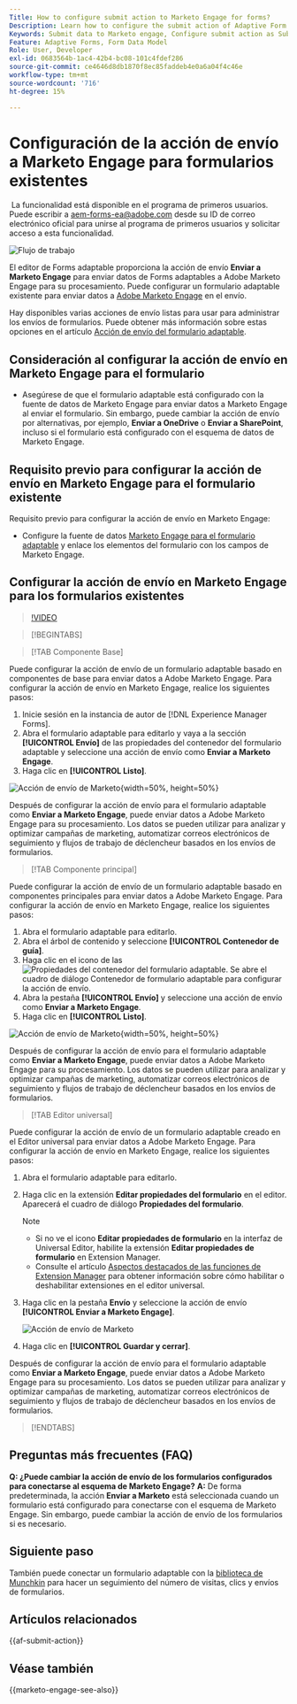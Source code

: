 ```yaml
---
Title: How to configure submit action to Marketo Engage for forms?
Description: Learn how to configure the submit action of Adaptive Form to send data to Marketo Engage.
Keywords: Submit data to Marketo engage, Configure submit action as Submit to Marketo Engage
Feature: Adaptive Forms, Form Data Model
Role: User, Developer
exl-id: 0683564b-1ac4-42b4-bc08-101c4fdef286
source-git-commit: ce4646d8db1870f8ec85faddeb4e0a6a04f4c46e
workflow-type: tm+mt
source-wordcount: '716'
ht-degree: 15%

---
```


# Configuración de la acción de envío a Marketo Engage para formularios existentes

<span class="preview"> La funcionalidad está disponible en el programa de primeros usuarios. Puede escribir a aem-forms-ea@adobe.com desde su ID de correo electrónico oficial para unirse al programa de primeros usuarios y solicitar acceso a esta funcionalidad. </span>

![Flujo de trabajo](/help/forms/assets/workflow-marketo-3.png)

El editor de Forms adaptable proporciona la acción de envío **Enviar a Marketo Engage** para enviar datos de Forms adaptables a Adobe Marketo Engage para su procesamiento. Puede configurar un formulario adaptable existente para enviar datos a [Adobe Marketo Engage](https://experienceleague.adobe.com/es/docs/marketo/using/home) en el envío.

Hay disponibles varias acciones de envío listas para usar para administrar los envíos de formularios. Puede obtener más información sobre estas opciones en el artículo [Acción de envío del formulario adaptable](/help/forms/configure-submit-actions-core-components.md).

## Consideración al configurar la acción de envío en Marketo Engage para el formulario

* Asegúrese de que el formulario adaptable está configurado con la fuente de datos de Marketo Engage para enviar datos a Marketo Engage al enviar el formulario. Sin embargo, puede cambiar la acción de envío por alternativas, por ejemplo, **Enviar a OneDrive** o **Enviar a SharePoint**, incluso si el formulario está configurado con el esquema de datos de Marketo Engage.

## Requisito previo para configurar la acción de envío en Marketo Engage para el formulario existente

Requisito previo para configurar la acción de envío en Marketo Engage:

* Configure la fuente de datos [Marketo Engage para el formulario adaptable](/help/forms/use-marketo-engage-data-source-in-form.md) y enlace los elementos del formulario con los campos de Marketo Engage.

## Configurar la acción de envío en Marketo Engage para los formularios existentes

>[!VIDEO](https://video.tv.adobe.com/v/3442866/submit-action-marketo-engage-marketo-aem-aem-forms-engage)

>[!BEGINTABS]

>[!TAB Componente Base]

Puede configurar la acción de envío de un formulario adaptable basado en componentes de base para enviar datos a Adobe Marketo Engage. Para configurar la acción de envío en Marketo Engage, realice los siguientes pasos:

1. Inicie sesión en la instancia de autor de [!DNL Experience Manager Forms].
1. Abra el formulario adaptable para editarlo y vaya a la sección **[!UICONTROL Envío]** de las propiedades del contenedor del formulario adaptable y seleccione una acción de envío como **Enviar a Marketo Engage**.
1. Haga clic en **[!UICONTROL Listo]**.

![Acción de envío de Marketo](/help/forms/assets/marketo-engage-submit-action-af.png){width=50%, height=50%}

Después de configurar la acción de envío para el formulario adaptable como **Enviar a Marketo Engage**, puede enviar datos a Adobe Marketo Engage para su procesamiento. Los datos se pueden utilizar para analizar y optimizar campañas de marketing, automatizar correos electrónicos de seguimiento y flujos de trabajo de déclencheur basados en los envíos de formularios.

>[!TAB Componente principal]

Puede configurar la acción de envío de un formulario adaptable basado en componentes principales para enviar datos a Adobe Marketo Engage. Para configurar la acción de envío en Marketo Engage, realice los siguientes pasos:

1. Abra el formulario adaptable para editarlo.
1. Abra el árbol de contenido y seleccione **[!UICONTROL Contenedor de guía]**.
1. Haga clic en el icono de las ![Propiedades del contenedor del formulario adaptable](/help/forms/assets/configure-icon.svg). Se abre el cuadro de diálogo Contenedor de formulario adaptable para configurar la acción de envío.
1. Abra la pestaña **[!UICONTROL Envío]** y seleccione una acción de envío como **Enviar a Marketo Engage**.
1. Haga clic en **[!UICONTROL Listo]**.

![Acción de envío de Marketo](/help/forms/assets/marketo-engage-submit-action.png){width=50%, height=50%}

Después de configurar la acción de envío para el formulario adaptable como **Enviar a Marketo Engage**, puede enviar datos a Adobe Marketo Engage para su procesamiento. Los datos se pueden utilizar para analizar y optimizar campañas de marketing, automatizar correos electrónicos de seguimiento y flujos de trabajo de déclencheur basados en los envíos de formularios.

>[!TAB Editor universal]

Puede configurar la acción de envío de un formulario adaptable creado en el Editor universal para enviar datos a Adobe Marketo Engage. Para configurar la acción de envío en Marketo Engage, realice los siguientes pasos:

1. Abra el formulario adaptable para editarlo.
1. Haga clic en la extensión **Editar propiedades del formulario** en el editor.
Aparecerá el cuadro de diálogo **Propiedades del formulario**.

   >[!NOTE]
   >
   > * Si no ve el icono **Editar propiedades de formulario** en la interfaz de Universal Editor, habilite la extensión **Editar propiedades de formulario** en Extension Manager.
   > * Consulte el artículo [Aspectos destacados de las funciones de Extension Manager](https://developer.adobe.com/uix/docs/extension-manager/feature-highlights/#enablingdisabling-extensions) para obtener información sobre cómo habilitar o deshabilitar extensiones en el editor universal.

1. Haga clic en la pestaña **Envío** y seleccione la acción de envío **[!UICONTROL Enviar a Marketo Engage]**.

   ![Acción de envío de Marketo](/help/forms/assets/marketo-engage-submit-action-ue.png)

1. Haga clic en **[!UICONTROL Guardar y cerrar]**.

Después de configurar la acción de envío para el formulario adaptable como **Enviar a Marketo Engage**, puede enviar datos a Adobe Marketo Engage para su procesamiento. Los datos se pueden utilizar para analizar y optimizar campañas de marketing, automatizar correos electrónicos de seguimiento y flujos de trabajo de déclencheur basados en los envíos de formularios.

>[!ENDTABS]

## Preguntas más frecuentes (FAQ)

**Q: ¿Puede cambiar la acción de envío de los formularios configurados para conectarse al esquema de Marketo Engage?**
**A:** De forma predeterminada, la acción **Enviar a Marketo** está seleccionada cuando un formulario está configurado para conectarse con el esquema de Marketo Engage. Sin embargo, puede cambiar la acción de envío de los formularios si es necesario.

## Siguiente paso

También puede conectar un formulario adaptable con la [biblioteca de Munchkin](https://experienceleague.adobe.com/es/docs/marketo/using/product-docs/administration/setup/munchkin) para hacer un seguimiento del número de visitas, clics y envíos de formularios.

## Artículos relacionados

{{af-submit-action}}

## Véase también

{{marketo-engage-see-also}}
